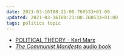 ```yaml
---
date: 2021-03-16T08:21:00.760533+01:00
updated: 2021-03-16T08:21:00.760533+01:00
tags: politics topic
---
```

- [POLITICAL THEORY - Karl Marx](https://www.youtube.com/watch?v=fSQgCy_iIcc "POLITICAL THEORY - Karl Marx")
- [<cite>The Communist Manifesto</cite> audio book](https://archive.org/details/communistmanifesto_librivox/marx_engels_communistmanifesto_1.mp3 "The Communist Manifesto, by Karl Marx and Friedrich Engels")